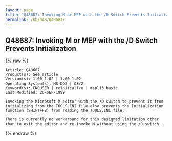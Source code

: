 ```yaml
---
layout: page
title: "Q48687: Invoking M or MEP with the /D Switch Prevents Initialization"
permalink: /kb/048/Q48687/
---
```


## Q48687: Invoking M or MEP with the /D Switch Prevents Initialization

{% raw %}

	Article: Q48687
	Product(s): See article
	Version(s): 1.00 1.02 | 1.00 1.02
	Operating System(s): MS-DOS | OS/2
	Keyword(s): ENDUSER | reinitialize | mspl13_basic
	Last Modified: 26-SEP-1989
	
	Invoking the Microsoft M editor with the /D switch to prevent it from
	initializing from the TOOLS.INI file also prevents the Initialization
	function (SHIFT+F8) from reading the TOOLS.INI file.
	
	There is currently no workaround for this designed limitation other
	than to exit the editor and re-invoke M without using the /D switch.

{% endraw %}
